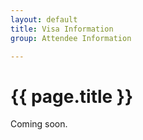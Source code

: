 ```yaml
---
layout: default
title: Visa Information
group: Attendee Information

---
```


# {{ page.title }}

Coming soon.
